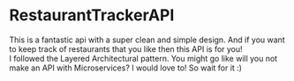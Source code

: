 # RestaurantTrackerAPI
This is a fantastic api with a super clean and simple design. 
And if you want to keep track of restaurants that you like then this API is for you!  
I followed the Layered Architectural pattern. 
You might go like will you not make an API with Microservices? 
I would love to! So wait for it :)
